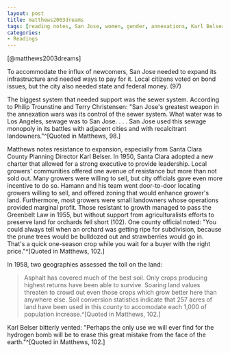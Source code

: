 ```yaml
---
layout: post
title: matthews2003dreams
tags: [reading notes, San Jose, women, gender, annexations, Karl Belser, Santa Clara County]
categories:
- Readings
---
```


[@matthews2003dreams]

To accommodate the influx of newcomers, San Jose needed to expand its
infrastructure and needed ways to pay for it. Local citizens voted on bond
issues, but the city also needed state and federal money. (97)

The biggest system that needed support was the sewer system. According to Philip
Trounstine and Terry Christensen: "San Jose's greatest weapon in the annexation
wars was its control of the sewer system. What water was to Los Angeles, sewage
was to San Jose. . . . San Jose used this sewage monopoly in its battles with
adjacent cities and with recalcitrant landowners."^[Quoted in Matthews, 98.]

Matthews notes resistance to expansion, especially from Santa Clara County
Planning Director Karl Belser. In 1950, Santa Clara adopted a new charter that
allowed for a strong executive to provide leadership. Local growers' communities
offered one avenue of resistance but more than not sold out. Many growers were
willing to sell, but city officials gave even more incentive to do so. Hamann
and his team went door-to-door locating growers willing to sell, and offered
zoning that would enhance grower's land. Furthermore, most growers were small
landowners whose operations provided marginal profit. Those resistant to growth
managed to pass the Greenbelt Law in 1955, but without support from
agriculturalists efforts to preserve land for orchards fell short (102). One county
official noted: "You could always tell when an orchard was getting ripe for
subdivision, because the prune trees would be bulldozed out and strawberries
would go in. That's a quick one-season crop while you wait for a buyer with the
right price."^[Quoted in Matthews, 102.]

In 1958, two geographies assessed the toll on the land:

> Asphalt has covered much of the best soil. Only crops producing highest
> returns have been able to survive. Soaring land values threaten to crowd out
> even those crops which grow better here than anywhere else. Soil conversion
> statistics indicate that 257 acres of land have been used in this county to
> accomodate each 1,000 of population increase.^[Quoted in Matthews, 102.]

Karl Belser bitterly vented: "Perhaps the only use we will ever find for the
hydrogen bomb will be to erase this great mistake from the face of the
earth."^[Quoted in Matthews, 102.]
